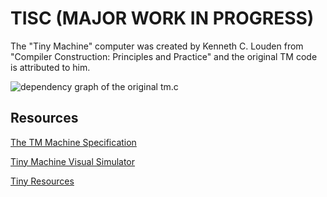 # TISC    (MAJOR WORK IN PROGRESS)

The "Tiny Machine" computer was created by Kenneth C. Louden from "Compiler Construction: Principles and Practice" and the original TM code is attributed to him.

![dependency graph of the original tm.c](https://i.imgur.com/L5ShNJy.png)

## Resources

[The TM Machine Specification](https://faculty.chas.uni.edu/~wallingf/teaching/cs4550/compiler/specification-tm.html)

[Tiny Machine Visual Simulator](http://david-white.net/tmvs.html#references)

[Tiny Resources](https://github.com/ejacky/tiny)


